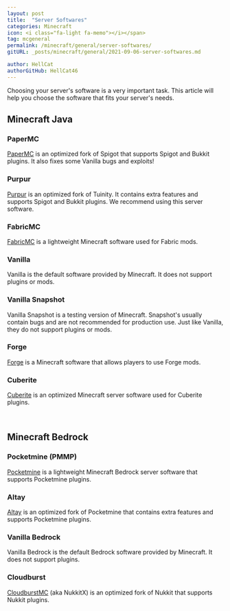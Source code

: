 ```yaml
---
layout: post
title:  "Server Softwares"
categories: Minecraft
icon: <i class="fa-light fa-memo"></i></span>
tag: mcgeneral
permalink: /minecraft/general/server-softwares/
gitURL: _posts/minecraft/general/2021-09-06-server-softwares.md

author: HellCat
authorGitHub: HellCat46
---
```


Choosing your server's software is a very important task. This article will help you choose the software that fits your server's needs.

## Minecraft Java

### PaperMC
[PaperMC](https://papermc.io) is an optimized fork of Spigot that supports Spigot and Bukkit plugins. It also fixes some Vanilla bugs and exploits!

### Purpur
[Purpur](https://purpur.pl3x.net/) is an optimized fork of Tuinity. It contains extra features and supports Spigot and Bukkit plugins. We recommend using this server software.

### FabricMC
[FabricMC](https://fabricmc.net) is a lightweight Minecraft software used for Fabric mods.

### Vanilla
Vanilla is the default software provided by Minecraft. It does not support plugins or mods.

### Vanilla Snapshot
Vanilla Snapshot is a testing version of Minecraft. Snapshot's usually contain bugs and are not recommended for production use. Just like Vanilla, they do not support plugins or mods.

### Forge
[Forge](https://files.minecraftforge.net/net/minecraftforge/forge) is a Minecraft software that allows players to use Forge mods.

### Cuberite 
[Cuberite](https://cuberite.org/) is an optimized Minecraft server software used for Cuberite plugins.

<br>

## Minecraft Bedrock

### Pocketmine (PMMP)
[Pocketmine](https://www.pocketmine.net) is a lightweight Minecraft Bedrock server software that supports Pocketmine plugins.

### Altay
[Altay](https://github.com/TuranicTeam/Altay) is an optimized fork of Pocketmine that contains extra features and supports Pocketmine plugins.

### Vanilla Bedrock
Vanilla Bedrock is the default Bedrock software provided by Minecraft. It does not support plugins.

### Cloudburst
[CloudburstMC](https://cloudburstmc.org) (aka NukkitX) is an optimized fork of Nukkit that supports Nukkit plugins.